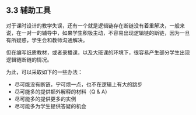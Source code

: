 ## 3.3 辅助工具

对于课时设计的教学失误，还有一个就是逻辑链存在断链没有着重解决，一般来说，在一对一的辅导中，如果学生积极主动，不容易出现逻辑链的断链，因为一旦有所疑惑，学生会和教师沟通解决。

但在编写纸质教材，或者录播课，以及大班课的环境下，很容易产生部分学生出现逻辑链断链的情况。

为此，可以采取如下的一些办法：

- 尽可能没有断链，宁可烦一点，也不在逻辑上有大的跳步
- 尽可能多的提供额外解释的材料（Q & A）
- 尽可能多的提供更多的实例
- 尽可能多为学生提供答疑的机会